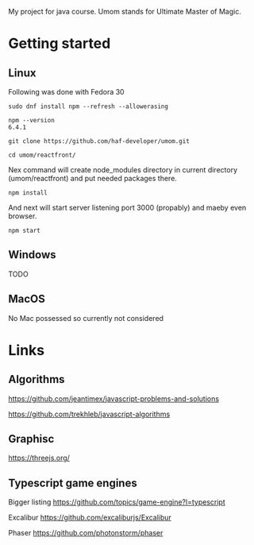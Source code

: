 My project for java course. Umom stands for Ultimate Master of Magic.

# Getting started
## Linux
Following was done with Fedora 30
```
sudo dnf install npm --refresh --allowerasing

npm --version
6.4.1

git clone https://github.com/haf-developer/umom.git

cd umom/reactfront/
```
Nex command will create node_modules directory in current directory (umom/reactfront) and put needed packages there.
```
npm install
```
And next will start server listening port 3000 (propably) and maeby even browser.
```
npm start
```
## Windows
TODO
## MacOS
No Mac possessed so currently not considered

# Links
## Algorithms
https://github.com/jeantimex/javascript-problems-and-solutions

https://github.com/trekhleb/javascript-algorithms

## Graphisc

https://threejs.org/

## Typescript game engines
Bigger listing
https://github.com/topics/game-engine?l=typescript

Excalibur https://github.com/excaliburjs/Excalibur

Phaser https://github.com/photonstorm/phaser
